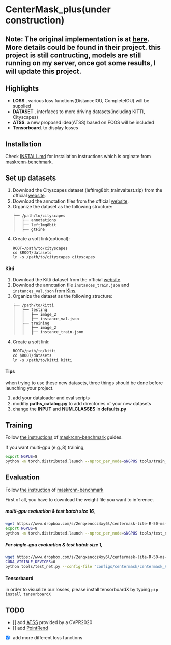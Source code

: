 # CenterMask_plus(under construction)

## Note:  The original implementation is at [here](https://github.com/youngwanLEE/CenterMask). More details could be found in their project. this project is still contructing, models are still running on my server, once got some results, I will update this project.

## Highlights
- **LOSS** . various loss functions(DistanceIOU, CompleteIOU) will be supplied
- **DATASET** . interfaces to more driving datasets(including KITTI, Cityscapes) 
- **ATSS**. a new proposed idea(ATSS) based on FCOS will be included
- **Tensorboard**. to display losses 

## Installation
Check [INSTALL.md](INSTALL.md) for installation instructions which is orginate from [maskrcnn-benchmark](https://github.com/facebookresearch/maskrcnn-benchmark).

## Set up datasets

1. Download the Cityscapes dataset (leftImg8bit\_trainvaltest.zip) from the official [website](https://www.cityscapes-dataset.com/downloads/).
2. Download the annotation files from the official [website](https://www.cityscapes-dataset.com/downloads/).
3. Organize the dataset as the following structure:
    ```
    ├── /path/to/cityscapes
    │   ├── annotations
    │   ├── leftImg8bit
    │   ├── gtFine
    ```
4. Create a soft link(optional):
    ```
    ROOT=/path/to/cityscapes
    cd $ROOT/datasets
    ln -s /path/to/cityscapes cityscapes
    ```

#### Kitti

1. Download the Kitti dataset from the official [website](http://www.cvlibs.net/download.php?file=data_object_image_2.zip).
2. Download the annotation file `instances_train.json` and `instances_val.json` from [Kins](https://github.com/qqlu/Amodal-Instance-Segmentation-through-KINS-Dataset).
3. Organize the dataset as the following structure:
	```
    ├── /path/to/kitti
    │   ├── testing
    │   │   ├── image_2
    │   │   ├── instance_val.json
    │   ├── training
    │   │   ├── image_2
    │   │   ├── instance_train.json
    ```
4. Create a soft link:
    ```
    ROOT=/path/to/kitti
    cd $ROOT/datasets
    ln -s /path/to/kitti kitti
    ```
#### Tips
when trying to use these new datasets, three things should be done before launching your project.
1. add your dataloader and eval scripts
2. modifiy  **paths_catalog.py**  to add directories of your new datasets
3. change the **INPUT** and **NUM_CLASSES** in **defaults.py**

## Training
Follow [the instructions](https://github.com/facebookresearch/maskrcnn-benchmark#multi-gpu-training) of  [maskrcnn-benchmark](https://github.com/facebookresearch/maskrcnn-benchmark) guides.

If you want multi-gpu (e.g.,8) training,

```bash
export NGPUS=8
python -m torch.distributed.launch --nproc_per_node=$NGPUS tools/train_net.py --config-file "configs/centermask/centermask_R_50_FPN_1x.yaml" 
```

## Evaluation

Follow [the instruction](https://github.com/facebookresearch/maskrcnn-benchmark#evaluation) of [maskrcnn-benchmark](https://github.com/facebookresearch/maskrcnn-benchmark)

First of all, you have to download the weight file you want to inference.

##### multi-gpu evaluation & test batch size 16,
```bash
wget https://www.dropbox.com/s/2enqxenccz4xy6l/centermask-lite-R-50-ms-bs32-1x.pth
export NGPUS=8
python -m torch.distributed.launch --nproc_per_node=$NGPUS tools/test_net.py --config-file "configs/centermask/centermask_R_50_FPN_lite_res600_ms_bs32_1x.yaml"   TEST.IMS_PER_BATCH 16 MODEL.WEIGHT centermask-lite-R-50-ms-bs32-1x.pth
```

##### For single-gpu evaluation & test batch size 1,
```bash
wget https://www.dropbox.com/s/2enqxenccz4xy6l/centermask-lite-R-50-ms-bs32-1x.pth
CUDA_VISIBLE_DEVICES=0
python tools/test_net.py --config-file "configs/centermask/centermask_R_50_FPN_lite_res600_ms_bs32_1x.yaml" TEST.IMS_PER_BATCH 1 MODEL.WEIGHT centermask-lite-R-50-ms-bs32-1x.pth
```
#### Tensorbaord
in order to visualize our losses, please install tensorboardX by typing ```pip install tensorboardX```
## TODO
 - [] add [ATSS](https://github.com/sfzhang15/ATSS) provided by a CVPR2020
 - [] add [PointRend](https://github.com/facebookresearch/detectron2/tree/master/projects/PointRend)
 - [x] add more different loss functions
